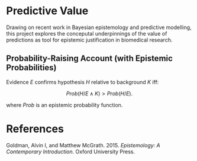 <script type="text/javascript" src="http://cdn.mathjax.org/mathjax/latest/MathJax.js?config=default"></script>

# Predictive Value
Drawing on recent work in Bayesian epistemology and predictive modelling, this project explores the conceputal underpinnings of the value of predictions as tool for epistemic justification in biomedical research.

## Probability-Raising Account (with Epistemic Probabilities)  
Evidence *E* confirms hypothesis *H* relative to background *K* iff:


$$Prob\left(H/E\wedge K\right) > Prob\left(H/E\right).$$

where *Prob* is an epistemic probability function. 

# References
Goldman, Alvin I, and Matthew McGrath. 2015. *Epistemology: A Contemporary Introduction*. Oxford University Press.

